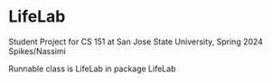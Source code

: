 # LifeLab
 Student Project for CS 151 at San Jose State University, Spring 2024
 Spikes/Nassimi

Runnable class is LifeLab in package LifeLab
